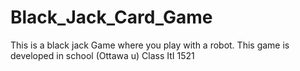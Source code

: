 # Black_Jack_Card_Game
This is a black jack Game where you play with a robot.
This game is developed in school (Ottawa u) Class ItI 1521

